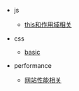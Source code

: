 - js
  - [this和作用域相关](js/this和作用域相关.md)

- css
  - [basic](css/basic.md)

- performance
  - [网站性能相关](performance/性能相关.md)